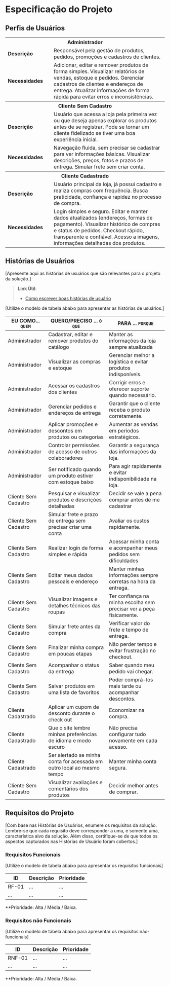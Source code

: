 # Especificação do Projeto

## Perfis de Usuários

<table>
<tbody>
<tr align=center>
<th colspan="2"> Administrador </th>
</tr>
<tr>
<td width="150px"><b>Descrição</b></td>
<td width="600px">Responsável pela gestão de produtos, pedidos, promoções e cadastros de clientes.</td>
</tr>
<tr>
<td><b>Necessidades</b></td>
<td>Adicionar, editar e remover produtos de forma simples.
Visualizar relatórios de vendas, estoque e pedidos.
Gerenciar cadastros de clientes e endereços de entrega.
Atualizar informações de forma rápida para evitar erros e inconsistências.</td>
</tr>
<th colspan="2"> Cliente Sem Cadastro </th>
</tr>
<tr>
<td width="150px"><b>Descrição</b></td>
<td width="600px">Usuário que acessa a loja pela primeira vez ou que deseja apenas explorar os produtos antes de se registrar. Pode se tornar um cliente fidelizado se tiver uma boa experiência inicial.</td>
</tr>
<tr>
<td><b>Necessidades</b></td>
<td>Navegação fluida, sem precisar se cadastrar para ver informações básicas.
Visualizar descrições, preços, fotos e prazos de entrega.
Simular frete sem criar conta.</td>
</tr>
<tr align=center>
<th colspan="2"> Cliente Cadastrado </th>
</tr>
<tr>
<td width="150px"><b>Descrição</b></td>
<td width="600px">Usuário principal da loja, já possui cadastro e realiza compras com frequência. Busca praticidade, confiança e rapidez no processo de compra.</td>
</tr>
<tr>
<td><b>Necessidades</b></td>
<td>Login simples e seguro.
Editar e manter dados atualizados (endereços, formas de pagamento).
Visualizar histórico de compras e status de pedidos.
Checkout rápido, transparente e confiável.
Acesso a imagens, informações detalhadas dos produtos.</td>
</tr>
</tbody>
</table>


## Histórias de Usuários

[Apresente aqui as histórias de usuários que são relevantes para o projeto da solução.]

> **Link Útil**:
> - [Como escrever boas histórias de usuário](https://medium.com/vertice/como-escrever-boas-users-stories-hist%C3%B3rias-de-usu%C3%A1rios-b29c75043fac)

[Utilize o modelo de tabela abaixo para apresentar as histórias de usuários.]

|EU COMO... `QUEM`   | QUERO/PRECISO ... `O QUE` |PARA ... `PORQUE`                 |
|--------------------|---------------------------|----------------------------------|
| Administrador | Cadastrar, editar e remover produtos do catálogo | Manter as informações da loja sempre atualizada |
| Administrador | Visualizar as compras e estoque | Gerenciar melhor a logística e evitar produtos indisponíveis. |
| Administrador | Acessar os cadastros dos clientes | Corrigir erros e oferecer suporte quando necessário. |
| Administrador | Gerenciar pedidos e endereços de entrega | Garantir que o cliente receba o produto corretamente. |
| Administrador | Aplicar promoções e descontos em produtos ou categorias | Aumentar as vendas em períodos estratégicos. |
| Administrador | Controlar permissões de acesso de outros colaboradores | Garantir a segurança das informações da loja. |
| Administrador | Ser notificado quando um produto estiver com estoque baixo | Para agir rapidamente e evitar indisponibilidade na loja. |
| Cliente Sem Cadastro | Pesquisar e visualizar produtos e descrições detalhadas | Decidir se vale a pena comprar antes de me cadastrar |
| Cliente Sem Cadastro | Simular frete e prazo de entrega sem precisar criar uma conta | Avaliar os custos rapidamente. |
| Cliente Sem Cadastro | Realizar login de forma simples e rápida | Acessar minha conta e acompanhar meus pedidos sem dificuldades |
| Cliente Sem Cadastro | Editar meus dados pessoais e endereço| Manter minhas informações sempre corretas na hora da entrega. |
| Cliente Sem Cadastro | Visualizar imagens e detalhes técnicos das roupas | Ter confiança na minha escolha sem precisar ver a peça fisicamente. |
| Cliente Sem Cadastro | Simular frete antes da compra | Verificar valor do frete e tempo de entrega. |
| Cliente Sem Cadastro | Finalizar minha compra em poucas etapas | Não perder tempo e evitar frustração no checkout. |
| Cliente Sem Cadastro | Acompanhar o status da entrega | Saber quando meu pedido vai chegar. |
| Cliente Sem Cadastro | Salvar produtos em uma lista de favoritos | Poder comprá-los mais tarde ou acompanhar descontos. |
| Cliente Cadastrado | Aplicar um cupom de desconto durante o check out | Economizar na compra. |
| Cliente Cadastrado | Que o site lembre minhas preferências de idioma e modo escuro | Não precisa configurar tudo novamente em cada acesso. |
| Cliente Cadastrado | Ser alertado se minha conta for acessada em outro local ao mesmo tempo | Manter minha conta segura. |
| Cliente Sem Cadastro | Visualizar avaliações e comentários dos produtos | Decidir melhor antes de comprar. |




## Requisitos do Projeto

[Com base nas Histórias de Usuários, enumere os requisitos da solução. Lembre-se que cada requisito deve corresponder a uma, e somente uma, característica alvo da solução. Além disso, certifique-se de que todos os aspectos capturados nas Histórias de Usuário foram cobertos.]

### Requisitos Funcionais

[Utilize o modelo de tabela abaixo para apresentar os requisitos funcionais]

|ID    | Descrição                | Prioridade |
|-------|---------------------------------|----|
| RF-01 |  ...                    | ...   | 
|  ...  |  ...                    | ...   |

**Prioridade: Alta / Média / Baixa. 

### Requisitos não Funcionais

[Utilize o modelo de tabela abaixo para apresentar os requisitos não-funcionais]

|ID      | Descrição               |Prioridade |
|--------|-------------------------|----|
| RNF-01 |  ...                    | ...   | 
| ...    |  ...                    | ...   | 

**Prioridade: Alta / Média / Baixa. 

